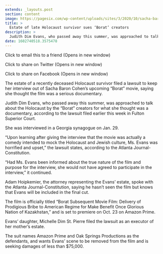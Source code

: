 ```yaml
--- 
extends: _layouts.post 
section: content 
image: https://pagesix.com/wp-content/uploads/sites/3/2020/10/sacha-baron-cohen.jpg?quality=90&strip=all&w=1200 
title: > 
  Estate of late Holocaust survivor sues ‘Borat’ creators 
description: > 
  Judith Dim Evans, who passed away this summer, was approached to talk about the Holocaust by the “Borat” creators for what she thought was a documentary, according to the lawsuit filed earlier this week in Fulton Superior Court.“Had Ms. Evans been informed about the true nature of the film and purpose for the interview, she would not have agreed to participate in the interview,” it continued.Adam Hoipkemier, the attorney representing the Evans’ estate, spoke with the Atlanta Journal-Constitution, saying he hasn’t seen the film but knows that Evans will be included in the final cut.The film is officially titled “Borat Subsequent Movie Film: Delivery of Prodigious Bribe to American Regime for Make Benefit Once Glorious Nation of Kazakhstan,” and is set to premiere on Oct. 23 on Amazon Prime.Evans’ daughter, Michelle Dim St. Pierre filed the lawsuit as an executor of her mother’s estate. 
date: 1602740518.3575478 
--- 
```

Click to email this to a friend (Opens in new window)

Click to share on Twitter (Opens in new window)

Click to share on Facebook (Opens in new window)

The estate of a recently deceased Holocaust survivor filed a lawsuit to keep her interview out of Sacha Baron Cohen’s upcoming “Borat” movie, saying she thought the film was a serious documentary.

Judith Dim Evans, who passed away this summer, was approached to talk about the Holocaust by the “Borat” creators for what she thought was a documentary, according to the lawsuit filed earlier this week in Fulton Superior Court.

She was interviewed in a Georgia synagogue on Jan. 29.

“Upon learning after giving the interview that the movie was actually a comedy intended to mock the Holocaust and Jewish culture, Ms. Evans was horrified and upset,” the lawsuit states, according to the Atlanta Journal-Constitution.

“Had Ms. Evans been informed about the true nature of the film and purpose for the interview, she would not have agreed to participate in the interview,” it continued.

Adam Hoipkemier, the attorney representing the Evans’ estate, spoke with the Atlanta Journal-Constitution, saying he hasn’t seen the film but knows that Evans will be included in the final cut.

The film is officially titled “Borat Subsequent Movie Film: Delivery of Prodigious Bribe to American Regime for Make Benefit Once Glorious Nation of Kazakhstan,” and is set to premiere on Oct. 23 on Amazon Prime.

Evans’ daughter, Michelle Dim St. Pierre filed the lawsuit as an executor of her mother’s estate.

The suit names Amazon Prime and Oak Springs Productions as the defendants, and wants Evans’ scene to be removed from the film and is seeking damages of less than $75,000.